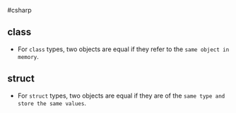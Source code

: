 #csharp 

## class
- For `class` types, two objects are equal if they refer to the `same object in memory`.
## struct
- For `struct` types, two objects are equal if they are of the `same type and store the same values`.

